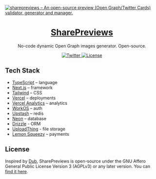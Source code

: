 <a href="https://sharepreviews.com">
  <img alt="sharepreviews – An open-source preview (Open Graph/Twitter Cards) validator, generator and manager." src="https://utfs.io/f/23b3b4dd-700f-45de-bb17-81ad985db1ed-k3d9cr.png">
  <h1 align="center">SharePreviews</h1>
</a>

<p align="center">
  No-code dynamic Open Graph images generator. Open-source.
</p>

<div align="center">
  <a href="https://links.sharepreviews.com/twitter">
    <img src="https://badgen.net/badge/x/@sharepreviews/ff6d2a?icon=twitter&label" alt="Twitter" />
  </a>
  <a href="https://github.com/sgalanb/sharepreviews?tab=AGPL-3.0-1-ov-file#readme">
    <img src="https://badgen.net/badge/license/AGPL-3.0/171717" alt="License" />
  </a>
</div>

## Tech Stack

- [TypeScript](https://www.typescriptlang.org) – language
- [Next.js](https://nextjs.org) – framework
- [Tailwind](https://tailwindcss.com) – CSS
- [Vercel](https://vercel.com/) – deployments
- [Vercel Analytics](https://vercel.com/analytics) – analytics
- [WorkOS](https://workos.com) – auth
- [Upstash](https://upstash.com) – redis
- [Neon](https://neon.tech) – database
- [Drizzle](https://orm.drizzle.team/) - ORM
- [UploadThing](https://uploadthing.com/) - file storage
- [Lemon Squeezy](https://lemonsqueezy.com) – payments

## License

Inspired by [Dub](https://dub.co/), SharePreviews is open-source under the GNU Affero General Public License Version 3 (AGPLv3) or any later version. You can [find it here](https://github.com/sgalanb/sharepreviews?tab=AGPL-3.0-1-ov-file#readme).
